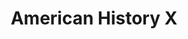 ---
title: "American History X"

year: 1998

director: "Tony Kaye"

summary: "Neo-nazi derek has to face what makes his life better"

comment: "Edward Norton famously made several changes to the script during production, and secretly re-edited the movie to what we now see. It turned out great, but director Tony Kaye was understandably not amused and it had consequences for Nortons career"

video: "https://media.giphy.com/media/v1.Y2lkPTc5MGI3NjExanh3bDg1a3lvcXUwc3R6MHBwa213MW1pd2x3eWx3bWp0b3ZibXV1ZiZlcD12MV9pbnRlcm5hbF9naWZfYnlfaWQmY3Q9Zw/3XPsFRp58nzTW/giphy.mp4"

image: "https://media.giphy.com/media/3XPsFRp58nzTW/giphy.gif"

imdb: "https://www.imdb.com/title/tt0120586/"

quotes:
 - "That means 'Not welcome'!"
 - "People look at me and see my brother."
 - "It's hard to look back and see the truth about people you love"
---